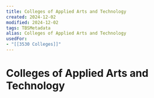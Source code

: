 ```yaml
---
title: Colleges of Applied Arts and Technology
created: 2024-12-02
modified: 2024-12-02
tags: TBSMetadata
alias: Colleges of Applied Arts and Technology
usedFor:
- "[[3530 Colleges]]"
---
```

# Colleges of Applied Arts and Technology
